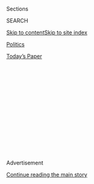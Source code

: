 <div id="app">

<div>

<div>

<div>

<div class="NYTAppHideMasthead css-1q2w90k e1suatyy0">

<div class="section css-ui9rw0 e1suatyy2">

<div class="css-eph4ug er09x8g0">

<div class="css-6n7j50">

</div>

<span class="css-1dv1kvn">Sections</span>

<div class="css-10488qs">

<span class="css-1dv1kvn">SEARCH</span>

</div>

[Skip to content](#site-content)[Skip to site
index](#site-index)

</div>

<div id="masthead-section-label" class="css-1wr3we4 eaxe0e00">

[Politics](https://www.nytimes.com/section/politics)

</div>

<div class="css-10698na e1huz5gh0">

</div>

</div>

<div id="masthead-bar-one" class="section hasLinks css-15hmgas e1csuq9d3">

<div class="css-uqyvli e1csuq9d0">

</div>

<div class="css-1uqjmks e1csuq9d1">

</div>

<div class="css-9e9ivx">

[](https://myaccount.nytimes.com/auth/login?response_type=cookie&client_id=vi)

</div>

<div class="css-1bvtpon e1csuq9d2">

[Today’s
Paper](https://www.nytimes.com/section/todayspaper)

</div>

</div>

</div>

</div>

<div data-aria-hidden="false">

<div id="site-content" data-role="main">

<div>

<div class="css-1aor85t" style="opacity:0.000000001;z-index:-1;visibility:hidden">

<div class="css-1hqnpie">

<div class="css-epjblv">

<span class="css-17xtcya">[Politics](/section/politics)</span><span class="css-x15j1o">|</span><span class="css-fwqvlz">Trump
Orders Mexican Border Wall to Be Built and Plans to Block Syrian
Refugees</span>

</div>

<div class="css-k008qs">

<div class="css-1iwv8en">

<span class="css-18z7m18"></span>

<div>

</div>

</div>

<span class="css-1n6z4y">https://nyti.ms/2ktUvwa</span>

<div class="css-1705lsu">

<div class="css-4xjgmj">

<div class="css-4skfbu" data-role="toolbar" data-aria-label="Social Media Share buttons, Save button, and Comments Panel with current comment count" data-testid="share-tools">

  - 
  - 
  - 
  - 
    
    <div class="css-6n7j50">
    
    </div>

  - 

</div>

</div>

</div>

</div>

</div>

</div>

<div class="css-13pd83m">

</div>

<div id="top-wrapper" class="css-1sy8kpn">

<div id="top-slug" class="css-l9onyx">

Advertisement

</div>

[Continue reading the main
story](#after-top)

<div class="ad top-wrapper" style="text-align:center;height:100%;display:block;min-height:250px">

<div id="top" class="place-ad" data-position="top" data-size-key="top">

</div>

</div>

<div id="after-top">

</div>

</div>

<div id="sponsor-wrapper" class="css-1hyfx7x">

<div id="sponsor-slug" class="css-19vbshk">

Supported by

</div>

[Continue reading the main
story](#after-sponsor)

<div id="sponsor" class="ad sponsor-wrapper" style="text-align:center;height:100%;display:block">

</div>

<div id="after-sponsor">

</div>

</div>

<div class="css-1vkm6nb ehdk2mb0">

# Trump Orders Mexican Border Wall to Be Built and Plans to Block Syrian Refugees

</div>

![<span class="css-16f3y1r e13ogyst0">President Trump addressed the
Department of Homeland Security, discussing his most recent executive
order calling for the construction of a border wall at the border
between the United States and
Mexico.</span><span class="css-cch8ym"><span class="css-1dv1kvn">Credit</span><span class="css-cnj6d5 e1z0qqy90" itemprop="copyrightHolder"><span class="css-1ly73wi e1tej78p0">Credit...</span><span>Doug
Mills/The New York
Times</span></span></span>](https://static01.nyt.com/images/2017/01/26/us/26trump-sub/26trump-sub-videoSixteenByNineJumbo1600.jpg)

<div class="css-xt80pu e12qa4dv0">

<div class="css-18e8msd">

<div class="css-vp77d3 epjyd6m0">

<div class="css-1baulvz">

By [<span class="css-1baulvz last-byline" itemprop="name">Julie
Hirschfeld
Davis</span>](https://www.nytimes.com/by/julie-hirschfeld-davis)

</div>

</div>

  - Jan. 25,
    2017

  - 
    
    <div class="css-4xjgmj">
    
    <div class="css-d8bdto" data-role="toolbar" data-aria-label="Social Media Share buttons, Save button, and Comments Panel with current comment count" data-testid="share-tools">
    
      - 
      - 
      - 
      - 
        
        <div class="css-6n7j50">
        
        </div>
    
      - 
    
    </div>
    
    </div>

</div>

</div>

<div class="section meteredContent css-1r7ky0e" name="articleBody" itemprop="articleBody">

<div class="css-1fanzo5 StoryBodyCompanionColumn">

<div class="css-53u6y8">

WASHINGTON — President Trump on Wednesday began a sweeping crackdown on
illegal immigration, ordering the immediate construction of a border
wall with Mexico and aggressive efforts to find and deport unauthorized
immigrants. He planned additional actions to cut back on legal
immigration, including barring Syrian refugees from entering the United
States.

At the headquarters of the Department of Homeland Security, Mr. Trump
signed a pair of executive orders that paved the way for a border wall
and called for a newly expanded force to sweep up immigrants who are in
the country illegally. He revived programs that allow the federal
government to work with local and state law enforcement agencies to
arrest and detain unauthorized immigrants with criminal records and to
share information to help track and deport them.

He also planned to clamp down on legal immigration in another action
expected as early as Thursday. An eight-page draft of that executive
order, obtained by The New York Times, would indefinitely block Syrian
refugees from entering the United States and bar all refugees from the
rest of the world for at least 120 days.

When the refugee program resumes, it would be much smaller, with the
total number of refugees resettled in the United States this year more
than halved, to 50,000 from 110,000.

</div>

</div>

<div class="css-1fanzo5 StoryBodyCompanionColumn">

<div class="css-53u6y8">

It would also suspend any immigration for at least 30 days from a number
of predominantly Muslim countries — Iran, Iraq, Libya, Somalia, Sudan,
Syria and Yemen — while the government toughened its already stringent
screening procedures to weed out potential terrorists.

White House officials declined to comment on the coming plan, but in a
wide-ranging interview that aired Wednesday on ABC, Mr. Trump
acknowledged that it aimed to erect formidable barriers for those
seeking refuge in the United States.

“It’s going to be very hard to come in,” Mr. Trump said. “Right now,
it’s very easy to come in.”

He also said his administration would “absolutely do safe zones in
Syria” to discourage refugees from seeking safety in other countries,
and chided Europe and Germany in particular for accepting millions of
immigrants. “It’s a disaster, what’s happening there,” Mr. Trump
said.

</div>

</div>

<div class="css-1sngw6j">

[](https://www.nytimes.com/interactive/2017/01/25/us/politics/document-Trump-EO-Draft-on-Refugees.html)

<div class="css-1eoytci">

![](https://static01.nyt.com/images/2017/01/25/us/politics/image-Trump-EO-Draft-on-Refugees/image-Trump-EO-Draft-on-Refugees-square640-v3.gif)

</div>

<div class="css-1rha1bf">

## Trump Drafts Executive Order on Refugees

An early draft of an executive order that President Donald J. Trump is
expected to issue as early as Thursday outlines his plans to
indefinitely block Syrian refugees from entering the United States and
institute a temporary halt on all refugees from the rest of the world.

</div>

</div>

<div class="css-1fanzo5 StoryBodyCompanionColumn">

<div class="css-53u6y8">

Taken together, the moves would turn the full weight of the federal
government to fortifying the United States border, rounding up some of
the 11 million people who are in the country illegally and targeting
refugees, who are often among the world’s most vulnerable people. It is
an aggressive use of presidential power that follows through on the
nationalistic vision Mr. Trump presented during his presidential
campaign.

</div>

</div>

<div class="css-1fanzo5 StoryBodyCompanionColumn">

<div class="css-53u6y8">

“A nation without borders is not a nation,” Mr. Trump said Wednesday at
the Department of Homeland Security, where he signed the orders
alongside the newly sworn-in secretary, John F. Kelly. “Beginning today,
the United States of America gets back control of its borders.”

The plans are a sharp break with former President Barack Obama’s
approach and what was once a bipartisan consensus to devise a path to
citizenship for some of the nation’s illegal immigrants. Mr. Obama,
however, angered many immigrant groups by deporting millions of
unauthorized workers, largely during his first term.

But Mr. Trump, whose campaign rallies were filled with chants from his
supporters of “build the wall,” has vowed to go much further. He has
often described unauthorized immigrants as criminals who must be found
and forcibly removed from the United States, as he did again on
Wednesday.

“We are going to get the bad ones out — the criminals and the drug
dealers and gangs and gang members,” Mr. Trump said. “The day is over
when they can stay in our country and wreak havoc. We are going to get
them out, and we are going to get them out fast.”

The president had invited the families of people killed by unauthorized
immigrants to watch him sign the orders alongside Homeland Security
employees, and he asked each of them to stand in turn, telling of the
deaths of their relatives, which he said had inspired his policies.

“We hear you, we see you, and you will never, ever be ignored again,”
Mr. Trump said, contending that they had been “victimized by open
borders.”

</div>

</div>

<div class="css-1sngw6j">

[](https://www.nytimes.com/interactive/2017/01/25/us/politics/trump-refugee-plan.html)

<div class="css-1eoytci">

![](https://static01.nyt.com/images/2017/01/24/us/politics/trump-refugee-plan-1485372260359/trump-refugee-plan-1485372260359-thumbLarge-v3.jpg)

</div>

<div class="css-1rha1bf">

## How Trump’s Executive Order Will Affect the U.S. Refugee Program

The order cuts the number of refugees to the U.S. in half and bars those
from Syria.

</div>

</div>

<div class="css-1fanzo5 StoryBodyCompanionColumn">

<div class="css-53u6y8">

The immigration orders drew furious condemnation from civil rights and
religious groups as well as immigrant advocacy organizations. The groups
described them as meanspirited, counterproductive and costly and said
the new policies would raise constitutional concerns while undermining
the American tradition of welcoming people from around the world.

</div>

</div>

<div class="css-1fanzo5 StoryBodyCompanionColumn">

<div class="css-53u6y8">

“They’re setting out to unleash this deportation force on steroids, and
local police will be able to run wild, so we’re tremendously concerned
about the impact that could have on immigrants and families across the
country,” said Joanne Lin, senior legislative counsel at the American
Civil Liberties Union. “After today’s announcement, the fear quotient is
going to go up exponentially.”

Lynn Tramonte, the deputy director of America’s Voice Education Fund, an
immigration advocacy group, said Mr. Trump was “wasting no time taking a
wrecking ball to the Statue of Liberty.” She called the orders “a
dramatic, radical and extreme assault on immigrants and the values of
our country.”

The orders also rankled officials in countries around the world.
President Enrique Peña Nieto of Mexico, who had planned to travel to
Washington next week to meet with Mr. Trump, let it be known that [he
was considering canceling his
trip](https://www.nytimes.com/2017/01/25/world/americas/trump-mexico-border-wall.html),
senior Mexican officials said.

Mr. Trump has claimed that Mexico will ultimately pay for the wall, but
officials there have repeatedly said they have no intention of doing so.

Conservative organizations in the United States and some Republican
lawmakers praised Mr. Trump’s moves, saying they would usher in overdue
enforcement of crucial homeland security laws that Mr. Obama had refused
to carry out.

“This looks like a return to enforcing the immigration laws, which is
something that President Obama strayed from and has not been prioritized
in a very long time,” said Tommy Binion, the director of policy outreach
at the conservative-aligned Heritage Foundation. “To have President
Trump focus on the problems immigration is bringing us as a nation is a
relief. Finally, we have a government that recognizes the tragedies that
we’re
facing.”

</div>

</div>

<div style="max-width:100%;margin:0 auto">

<div class="css-17dprlf" data-id="100000004895225" data-slug="border-fencing" style="max-width:600px">

</div>

</div>

<div class="css-1fanzo5 StoryBodyCompanionColumn">

<div class="css-53u6y8">

Mr. Trump will not be able to accomplish the goals laid out in the
immigration orders by himself. Congress would have to appropriate new
funding for the construction of a wall, which some have estimated could
cost tens of billions of dollars. Nonetheless, Mr. Trump directed
federal agencies to use existing funds as a start to the wall and
formally called for the hiring of an additional 5,000 Border Patrol
agents and 10,000 immigration officers.

The order would threaten the nation’s roughly three dozen sanctuary
cities — jurisdictions that limit their cooperation with federal
authorities seeking to detain unauthorized immigrants — with losing
federal grant money if they do not comply with such requests.

At the same time, Mr. Trump is reviving a program called Secure
Communities, ended by the Obama administration, in which federal
officials use digital fingerprints shared by local law enforcement
departments to find and deport immigrants who commit crimes.

The provisions are chilling to many immigration advocates, who argued
that they could sweep up unauthorized immigrants beyond the criminals
Mr. Trump says he wants to target. Among those listed as priorities for
removal are those who have “engaged in fraud or willful
misrepresentation in connection with any official matter or application
before a governmental agency,” which would essentially include any
undocumented worker who has signed an employment agreement in the United
States.

The order also includes a section that directs federal agencies to
adjust their privacy policies to exclude unauthorized immigrants, in
effect allowing the sharing of their personal identifying information,
which could be used to track and apprehend them.

“With today’s sweeping and constitutionally suspect executive actions,
the president is turning his back on both our history and our values as
a proud nation of immigrants,” said Representative Nancy Pelosi of
California, the Democratic leader. “Wasting billions of taxpayer dollars
on a border wall Mexico will never pay for, and punishing cities that do
not want their local police forces forced to serve as President Trump’s
deportation dragnet, does nothing to fix our immigration system or keep
Americans safe.”

</div>

</div>

<div class="css-1fanzo5 StoryBodyCompanionColumn">

<div class="css-53u6y8">

The order on refugees is in line with a Muslim ban that Mr. Trump
proposed during the campaign, though it does not single out any
particular religion. It orders the secretary of state and the secretary
of Homeland Security to prioritize those who are persecuted members of
religious minorities, essentially ensuring that Christians living in
predominantly Muslim countries would be at the top of the list.

“In order to protect Americans,” the order states, “we must ensure that
those admitted to this country do not bear hostile attitudes toward our
country and its founding principles.”

It says that for the time being, admitting anyone from Iraq, Syria,
Iran, Sudan, Libya, Somalia or Yemen is “detrimental to the interests of
the United States.”

</div>

</div>

</div>

<div>

</div>

<div>

</div>

<div>

</div>

<div>

<div id="bottom-wrapper" class="css-1ede5it">

<div id="bottom-slug" class="css-l9onyx">

Advertisement

</div>

[Continue reading the main
story](#after-bottom)

<div id="bottom" class="ad bottom-wrapper" style="text-align:center;height:100%;display:block;min-height:90px">

</div>

<div id="after-bottom">

</div>

</div>

</div>

</div>

</div>

## Site Index

<div>

</div>

## Site Information Navigation

  - [© <span>2020</span> <span>The New York Times
    Company</span>](https://help.nytimes.com/hc/en-us/articles/115014792127-Copyright-notice)

<!-- end list -->

  - [NYTCo](https://www.nytco.com/)
  - [Contact
    Us](https://help.nytimes.com/hc/en-us/articles/115015385887-Contact-Us)
  - [Work with us](https://www.nytco.com/careers/)
  - [Advertise](https://nytmediakit.com/)
  - [T Brand Studio](http://www.tbrandstudio.com/)
  - [Your Ad
    Choices](https://www.nytimes.com/privacy/cookie-policy#how-do-i-manage-trackers)
  - [Privacy](https://www.nytimes.com/privacy)
  - [Terms of
    Service](https://help.nytimes.com/hc/en-us/articles/115014893428-Terms-of-service)
  - [Terms of
    Sale](https://help.nytimes.com/hc/en-us/articles/115014893968-Terms-of-sale)
  - [Site
    Map](https://spiderbites.nytimes.com)
  - [Help](https://help.nytimes.com/hc/en-us)
  - [Subscriptions](https://www.nytimes.com/subscription?campaignId=37WXW)

</div>

</div>

</div>

</div>

